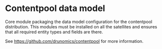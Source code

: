 # Contentpool data model
Core module packaging the data model configuration for the contentpool distribution. 
This modules must be installed on all the satellites and ensures that all required entity types and fields are there.

See https://github.com/drunomics/contentpool for more information.
